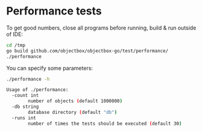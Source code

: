 Performance tests
=================

To get good numbers, close all programs before running, build & run outside of IDE:

```bash
cd /tmp
go build github.com/objectbox/objectbox-go/test/performance/
./performance
```

You can specify some parameters:
```bash
./performance -h

Usage of ./performance:
  -count int
    	number of objects (default 1000000)
  -db string
    	database directory (default "db")
  -runs int
    	number of times the tests should be executed (default 30)
```
